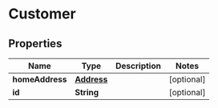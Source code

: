 
# Customer

## Properties
Name | Type | Description | Notes
------------ | ------------- | ------------- | -------------
**homeAddress** | [**Address**](Address.md) |  |  [optional]
**id** | **String** |  |  [optional]



